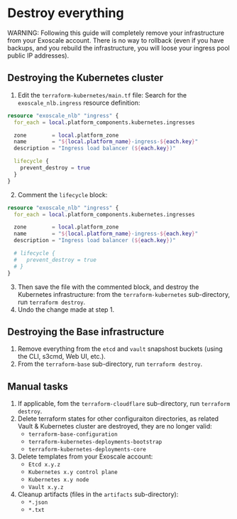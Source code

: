 # Destroy everything

WARNING: Following this guide will completely remove your infrastructure from
your Exoscale account. There is no way to rollback (even if you have backups,
and you rebuild the infrastructure, you will loose your ingress pool public IP
addresses).

## Destroying the Kubernetes cluster

1. Edit the `terraform-kubernetes/main.tf` file: Search for the `exoscale_nlb.ingress` resource definition:
```terraform
resource "exoscale_nlb" "ingress" {
  for_each = local.platform_components.kubernetes.ingresses

  zone        = local.platform_zone
  name        = "${local.platform_name}-ingress-${each.key}"
  description = "Ingress load balancer (${each.key})"

  lifecycle {
    prevent_destroy = true
  }
}
```
2. Comment the `lifecycle` block:
```terraform
resource "exoscale_nlb" "ingress" {
  for_each = local.platform_components.kubernetes.ingresses

  zone        = local.platform_zone
  name        = "${local.platform_name}-ingress-${each.key}"
  description = "Ingress load balancer (${each.key})"

  # lifecycle {
  #   prevent_destroy = true
  # }
}
```
3. Then save the file with the commented block, and destroy the Kubernetes infrastructure: from the `terraform-kubernetes` sub-directory, run `terraform destroy`.
4. Undo the change made at step 1.

## Destroying the Base infrastructure

1. Remove everything from the `etcd` and `vault` snapshost buckets (using the CLI, s3cmd, Web UI, etc.).
2. From the `terraform-base` sub-directory, run `terraform destroy`.

## Manual tasks

1. If applicable, fom the `terraform-cloudflare` sub-directory, run `terraform destroy`.
2. Delete terraform states for other configuraiton directories, as related Vault & Kubernetes cluster are destroyed, they are no longer valid:
    - `terraform-base-configuration`
    - `terraform-kubernetes-deployments-bootstrap`
    - `terraform-kubernetes-deployments-core`
3. Delete templates from your Exoscale account:
    - `Etcd x.y.z`
    - `Kubernetes x.y control plane`
    - `Kubernetes x.y node`
    - `Vault x.y.z`
4. Cleanup artifacts (files in the `artifacts` sub-directory):
    - `*.json`
    - `*.txt`

